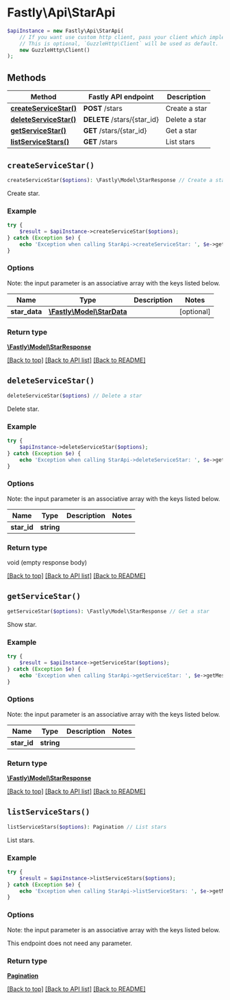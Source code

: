 # Fastly\Api\StarApi


```php
$apiInstance = new Fastly\Api\StarApi(
    // If you want use custom http client, pass your client which implements `GuzzleHttp\ClientInterface`.
    // This is optional, `GuzzleHttp\Client` will be used as default.
    new GuzzleHttp\Client()
);
```

## Methods

Method | Fastly API endpoint | Description
------------- | ------------- | -------------
[**createServiceStar()**](StarApi.md#createServiceStar) | **POST** /stars | Create a star
[**deleteServiceStar()**](StarApi.md#deleteServiceStar) | **DELETE** /stars/{star_id} | Delete a star
[**getServiceStar()**](StarApi.md#getServiceStar) | **GET** /stars/{star_id} | Get a star
[**listServiceStars()**](StarApi.md#listServiceStars) | **GET** /stars | List stars


## `createServiceStar()`

```php
createServiceStar($options): \Fastly\Model\StarResponse // Create a star
```

Create star.

### Example
```php
try {
    $result = $apiInstance->createServiceStar($options);
} catch (Exception $e) {
    echo 'Exception when calling StarApi->createServiceStar: ', $e->getMessage(), PHP_EOL;
}
```

### Options

Note: the input parameter is an associative array with the keys listed below.

Name | Type | Description  | Notes
------------- | ------------- | ------------- | -------------
**star_data** | [**\Fastly\Model\StarData**](../Model/StarData.md) |  | [optional]

### Return type

[**\Fastly\Model\StarResponse**](../Model/StarResponse.md)

[[Back to top]](#) [[Back to API list]](../../README.md#endpoints)
[[Back to README]](../../README.md)

## `deleteServiceStar()`

```php
deleteServiceStar($options) // Delete a star
```

Delete star.

### Example
```php
try {
    $apiInstance->deleteServiceStar($options);
} catch (Exception $e) {
    echo 'Exception when calling StarApi->deleteServiceStar: ', $e->getMessage(), PHP_EOL;
}
```

### Options

Note: the input parameter is an associative array with the keys listed below.

Name | Type | Description  | Notes
------------- | ------------- | ------------- | -------------
**star_id** | **string** |  |

### Return type

void (empty response body)

[[Back to top]](#) [[Back to API list]](../../README.md#endpoints)
[[Back to README]](../../README.md)

## `getServiceStar()`

```php
getServiceStar($options): \Fastly\Model\StarResponse // Get a star
```

Show star.

### Example
```php
try {
    $result = $apiInstance->getServiceStar($options);
} catch (Exception $e) {
    echo 'Exception when calling StarApi->getServiceStar: ', $e->getMessage(), PHP_EOL;
}
```

### Options

Note: the input parameter is an associative array with the keys listed below.

Name | Type | Description  | Notes
------------- | ------------- | ------------- | -------------
**star_id** | **string** |  |

### Return type

[**\Fastly\Model\StarResponse**](../Model/StarResponse.md)

[[Back to top]](#) [[Back to API list]](../../README.md#endpoints)
[[Back to README]](../../README.md)

## `listServiceStars()`

```php
listServiceStars($options): Pagination // List stars
```

List stars.

### Example
```php
try {
    $result = $apiInstance->listServiceStars($options);
} catch (Exception $e) {
    echo 'Exception when calling StarApi->listServiceStars: ', $e->getMessage(), PHP_EOL;
}
```

### Options

Note: the input parameter is an associative array with the keys listed below.

This endpoint does not need any parameter.

### Return type

[**Pagination**](../Model/Pagination.md)

[[Back to top]](#) [[Back to API list]](../../README.md#endpoints)
[[Back to README]](../../README.md)
